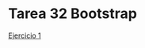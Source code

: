 # Tarea 32 Bootstrap

[Ejercicio 1](https://laurelindorean.github.io/prs_Tarea32_reus_Bootstrap_05_23/Ejercicio1)
